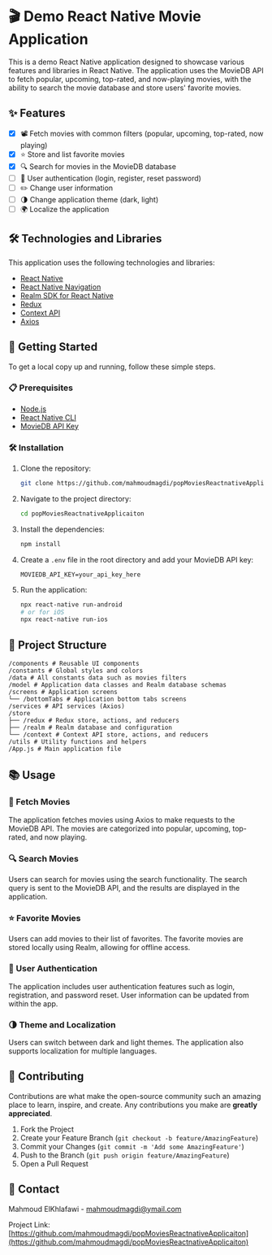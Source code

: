 # 🎬 Demo React Native Movie Application

This is a demo React Native application designed to showcase various features and libraries in React Native. The
application uses the MovieDB API to fetch popular, upcoming, top-rated, and now-playing movies, with the ability to
search the movie database and store users' favorite movies.

## ✨ Features

- [x] 📽️ Fetch movies with common filters (popular, upcoming, top-rated, now playing)
- [x] ⭐ Store and list favorite movies
- [x] 🔍 Search for movies in the MovieDB database
- [ ] 🔑 User authentication (login, register, reset password)
- [ ] ✏️ Change user information
- [ ] 🌗 Change application theme (dark, light)
- [ ] 🌍 Localize the application

## 🛠️ Technologies and Libraries

This application uses the following technologies and libraries:

- [React Native](https://reactnative.dev/)
- [React Native Navigation](https://reactnavigation.org/)
- [Realm SDK for React Native](https://realm.io/docs/javascript/latest/)
- [Redux](https://redux.js.org/)
- [Context API](https://reactjs.org/docs/context.html)
- [Axios](https://axios-http.com/)

## 🚀 Getting Started

To get a local copy up and running, follow these simple steps.

### 📋 Prerequisites

- [Node.js](https://nodejs.org/en/)
- [React Native CLI](https://reactnative.dev/docs/environment-setup)
- [MovieDB API Key](https://developer.themoviedb.org/docs/authentication)

### 🛠️ Installation

1. Clone the repository:

    ```sh
    git clone https://github.com/mahmoudmagdi/popMoviesReactnativeApplicaiton.git
    ```

2. Navigate to the project directory:

    ```sh
    cd popMoviesReactnativeApplicaiton
    ```

3. Install the dependencies:

    ```sh
    npm install
    ```

4. Create a `.env` file in the root directory and add your MovieDB API key:

    ```env
    MOVIEDB_API_KEY=your_api_key_here
    ```

5. Run the application:

    ```sh
    npx react-native run-android
    # or for iOS
    npx react-native run-ios
    ```

## 📂 Project Structure

```
/components # Reusable UI components
/constants # Global styles and colors
/data # All constants data such as movies filters
/model # Application data classes and Realm database schemas
/screens # Application screens
└── /bottomTabs # Application bottom tabs screens
/services # API services (Axios)
/store
├── /redux # Redux store, actions, and reducers
├── /realm # Realm database and configuration
└── /context # Context API store, actions, and reducers
/utils # Utility functions and helpers
/App.js # Main application file
```

## 📚 Usage

### 🎥 Fetch Movies

The application fetches movies using Axios to make requests to the MovieDB API. The movies are categorized into popular,
upcoming, top-rated, and now playing.

### 🔍 Search Movies

Users can search for movies using the search functionality. The search query is sent to the MovieDB API, and the results
are displayed in the application.

### ⭐ Favorite Movies

Users can add movies to their list of favorites. The favorite movies are stored locally using Realm, allowing for
offline access.

### 🔑 User Authentication

The application includes user authentication features such as login, registration, and password reset. User information
can be updated from within the app.

### 🌗 Theme and Localization

Users can switch between dark and light themes. The application also supports localization for multiple languages.

## 🤝 Contributing

Contributions are what make the open-source community such an amazing place to learn, inspire, and create. Any
contributions you make are **greatly appreciated**.

1. Fork the Project
2. Create your Feature Branch (`git checkout -b feature/AmazingFeature`)
3. Commit your Changes (`git commit -m 'Add some AmazingFeature'`)
4. Push to the Branch (`git push origin feature/AmazingFeature`)
5. Open a Pull Request

## 📧 Contact

Mahmoud ElKhlafawi - [mahmoudmagdi@ymail.com](mailto:mahmoudmagdi@ymail.com)

Project
Link: [https://github.com/mahmoudmagdi/popMoviesReactnativeApplicaiton](https://github.com/mahmoudmagdi/popMoviesReactnativeApplicaiton)
